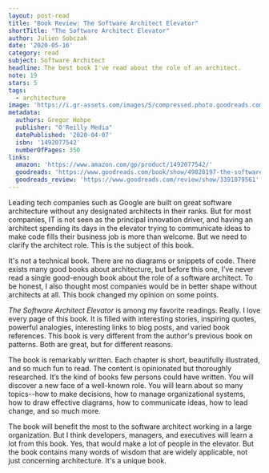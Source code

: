 ```yaml
---
layout: post-read
title: "Book Review: The Software Architect Elevator"
shortTitle: "The Software Architect Elevator"
author: Julien Sobczak
date: '2020-05-16'
category: read
subject: Software Architect
headline: The best book I've read about the role of an architect.
note: 19
stars: 5
tags:
  - architecture
image: 'https://i.gr-assets.com/images/S/compressed.photo.goodreads.com/books/1585196491l/49828197.jpg'
metadata:
  authors: Gregor Hohpe
  publisher: "O'Reilly Media"
  datePublished: '2020-04-07'
  isbn: '1492077542'
  numberOfPages: 350
links:
  amazon: 'https://www.amazon.com/gp/product/1492077542/'
  goodreads: 'https://www.goodreads.com/book/show/49828197-the-software-architect-elevator'
  goodreads_review: 'https://www.goodreads.com/review/show/3391079561'
---
```


Leading tech companies such as Google are built on great software architecture without any designated architects in their ranks. But for most companies, IT is not seen as the principal innovation driver, and having an architect spending its days in the elevator trying to communicate ideas to make code fills their business job is more than welcome. But we need to clarify the architect role. This is the subject of this book.

It's not a technical book. There are no diagrams or snippets of code. There exists  many good books about architecture, but before this one, I’ve never read a single good-enough book about the role of a software architect. To be honest, I also thought most companies would be in better shape without architects at all. This book changed my opinion on some points.

_The Software Architect Elevator_ is among my favorite readings. Really. I love every page of this book. It is filled with interesting stories, inspiring quotes, powerful analogies, interesting links to blog posts, and varied book references. This book is very different from the author's previous book on patterns. Both are great, but for different reasons.

The book is remarkably written. Each chapter is short, beautifully illustrated, and so much fun to read. The content is opinionated but thoroughly researched. It’s the kind of books few persons could have written. You will discover a new face of a well-known role. You will learn about so many topics--how to make decisions, how to manage organizational systems, how to draw effective diagrams, how to communicate ideas, how to lead change, and so much more. 

The book will benefit the most to the software architect working in a large organization. But I think developers, managers, and executives will learn a lot from this book. Yes, that would make a lot of people in the elevator. But the book contains many words of wisdom that are widely applicable, not just concerning architecture. It's a unique book.
